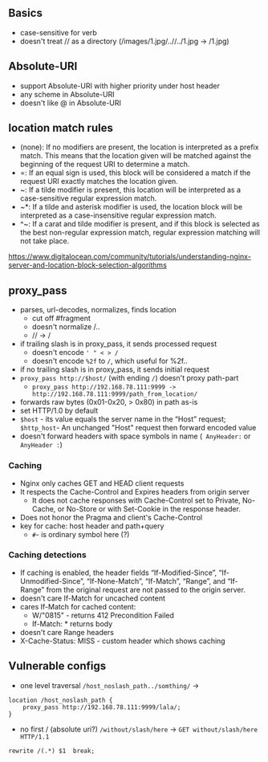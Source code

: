 

## Basics
- case-sensitive for verb 
- doesn't treat // as a directory (/images/1.jpg/..//../1.jpg -> /1.jpg)

## Absolute-URI
- support Absolute-URI with higher priority under host header
- any scheme in Absolute-URI
- doesn't like @ in Absolute-URI

## location match rules
- (none): If no modifiers are present, the location is interpreted as a prefix match. This means that the location given will be matched against the beginning of the request URI to determine a match.
- =: If an equal sign is used, this block will be considered a match if the request URI exactly matches the location given.
- ~: If a tilde modifier is present, this location will be interpreted as a case-sensitive regular expression match.
- ~*: If a tilde and asterisk modifier is used, the location block will be interpreted as a case-insensitive regular expression match.
- ^~: If a carat and tilde modifier is present, and if this block is selected as the best non-regular expression match, regular expression matching will not take place.

https://www.digitalocean.com/community/tutorials/understanding-nginx-server-and-location-block-selection-algorithms

## proxy_pass
- parses, url-decodes, normalizes, finds location
  - cut off #fragment
  - doesn't normalize /..
  - // -> /
- if trailing slash is in proxy_pass, it sends processed request
  - doesn't encode `' " < > /`
  - doesn't encode `%2f` to `/`, which useful for %2f..
- if no trailing slash is in proxy_pass, it sends initial request
- `proxy_pass http://$host/` (with ending `/`) doesn't proxy path-part
  - `proxy_pass http://192.168.78.111:9999 -> http://192.168.78.111:9999/path_from_location/`
- forwards raw bytes (0x01-0x20, > 0x80) in path as-is
- set HTTP/1.0 by default
- `$host` - its value equals the server name in the “Host” request; `$http_host`- An unchanged "Host" request
then forward encoded value
- doesn't forward headers with space symbols in name (` AnyHeader:` or `AnyHeader :`)

### Caching
- Nginx only caches GET and HEAD client requests
- It respects the Cache-Control and Expires headers from origin server 
  - It does not cache responses with Cache-Control set to Private, No-Cache, or No-Store or with Set-Cookie in the response header.  
- Does not honor the Pragma and client's Cache-Control 
- key for cache: host header and path+query 
  - `#`- is ordinary symbol here (?)

### Caching detections
- If caching is enabled, the header fields “If-Modified-Since”, “If-Unmodified-Since”, “If-None-Match”, “If-Match”, “Range”, and “If-Range” from the original request are not passed to the origin server.
- doesn't care If-Match for uncached content
- cares If-Match for cached content:
  - W/"0815" - returns 412 Precondition Failed 
  - If-Match: * returns body
- doesn't care Range headers
- X-Cache-Status: MISS - custom header which shows caching

## Vulnerable configs
- one level traversal `/host_noslash_path../somthing/` -> 
```
location /host_noslash_path {
    proxy_pass http://192.168.78.111:9999/lala/;
}
```
- no first / (absolute uri?) `/without/slash/here` -> `GET without/slash/here HTTP/1.1`
```
rewrite /(.*) $1  break;
```